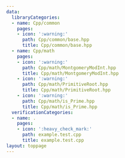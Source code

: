 ```yaml
---
data:
  libraryCategories:
  - name: Cpp/common
    pages:
    - icon: ':warning:'
      path: Cpp/common/base.hpp
      title: Cpp/common/base.hpp
  - name: Cpp/math
    pages:
    - icon: ':warning:'
      path: Cpp/math/MontgomeryModInt.hpp
      title: Cpp/math/MontgomeryModInt.hpp
    - icon: ':warning:'
      path: Cpp/math/PrimitiveRoot.hpp
      title: Cpp/math/PrimitiveRoot.hpp
    - icon: ':warning:'
      path: Cpp/math/is_Prime.hpp
      title: Cpp/math/is_Prime.hpp
  verificationCategories:
  - name: .
    pages:
    - icon: ':heavy_check_mark:'
      path: example.test.cpp
      title: example.test.cpp
layout: toppage
---
```

